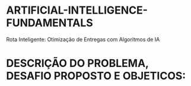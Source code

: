 # ARTIFICIAL-INTELLIGENCE-FUNDAMENTALS
Rota Inteligente: Otimização de Entregas com Algoritmos de IA

# DESCRIÇÃO DO PROBLEMA, DESAFIO PROPOSTO E OBJETICOS:


